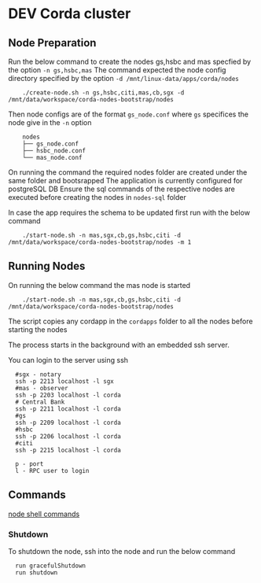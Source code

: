 # DEV Corda cluster

## Node Preparation

Run the below command to create the nodes gs,hsbc and mas specfied by the option `-n gs,hsbc,mas` 
The command expected the node config directory specified by the option `-d /mnt/linux-data/apps/corda/nodes` 

```shell
    ./create-node.sh -n gs,hsbc,citi,mas,cb,sgx -d /mnt/data/workspace/corda-nodes-bootstrap/nodes
```

Then node configs are of the format `gs_node.conf` where `gs` specifices the node give in the `-n` option

```shell
    nodes
    ├── gs_node.conf
    ├── hsbc_node.conf
    └── mas_node.conf

```

On running the command the required nodes folder are created under the same folder and bootsrapped 
The application is currently configured for postgreSQL DB
Ensure the sql commands of the respective nodes are executed before creating the nodes in `nodes-sql` folder


In case the app requires the schema to be updated first run with the below command
```
    ./start-node.sh -n mas,sgx,cb,gs,hsbc,citi -d /mnt/data/workspace/corda-nodes-bootstrap/nodes -m 1
```


## Running Nodes

On running the below command the mas node is started 

```shell
    ./start-node.sh -n mas,sgx,cb,gs,hsbc,citi -d /mnt/data/workspace/corda-nodes-bootstrap/nodes
``` 

The script copies any cordapp in the `cordapps` folder to all the nodes before starting the nodes

The process starts in the background with an embedded ssh server. 

You can login to the server using ssh

```shell
  #sgx - notary
  ssh -p 2213 localhost -l sgx
  #mas - observer
  ssh -p 2203 localhost -l corda
  # Central Bank
  ssh -p 2211 localhost -l corda
  #gs
  ssh -p 2209 localhost -l corda
  #hsbc
  ssh -p 2206 localhost -l corda
  #citi
  ssh -p 2215 localhost -l corda

  p - port
  l - RPC user to login
```

## Commands

[node shell commands](https://docs.r3.com/en/platform/corda/4.9/community/shell.html#node-shell-commands)

### Shutdown

To shutdown the node, ssh into the node and run the below command

```shell
  run gracefulShutdown
  run shutdown
```
